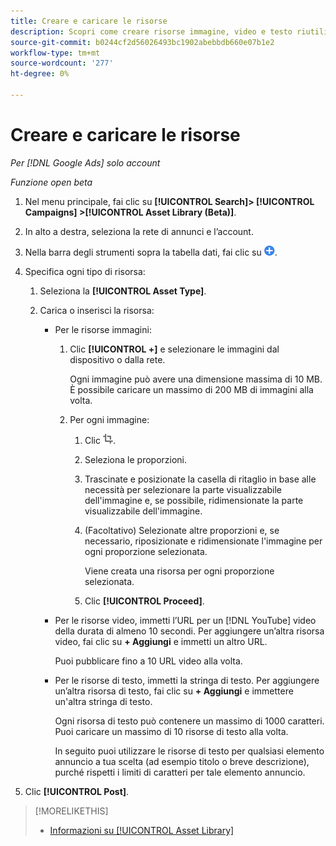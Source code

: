 ```yaml
---
title: Creare e caricare le risorse
description: Scopri come creare risorse immagine, video e testo riutilizzabili e caricarle nel tuo [!DNL Google Ads] libreria di risorse a livello di account.
source-git-commit: b0244cf2d56026493bc1902abebbdb660e07b1e2
workflow-type: tm+mt
source-wordcount: '277'
ht-degree: 0%

---
```


# Creare e caricare le risorse

*Per [!DNL Google Ads] solo account*

*Funzione open beta*

1. Nel menu principale, fai clic su **[!UICONTROL Search]> [!UICONTROL Campaigns] >[!UICONTROL Asset Library (Beta)]**.

1. In alto a destra, seleziona la rete di annunci e l’account.

1. Nella barra degli strumenti sopra la tabella dati, fai clic su ![Carica](/help/search-social-commerce/assets/add.png "Carica").

1. Specifica ogni tipo di risorsa:

   1. Seleziona la **[!UICONTROL Asset Type]**.

   1. Carica o inserisci la risorsa:

      * Per le risorse immagini:

         1. Clic **[!UICONTROL +]** e selezionare le immagini dal dispositivo o dalla rete.

            Ogni immagine può avere una dimensione massima di 10 MB. È possibile caricare un massimo di 200 MB di immagini alla volta.

         1. Per ogni immagine:

            1. Clic ![Ritaglio](/help/search-social-commerce/assets/crop.png "Ritaglio").

            1. Seleziona le proporzioni.

            1. Trascinate e posizionate la casella di ritaglio in base alle necessità per selezionare la parte visualizzabile dell&#39;immagine e, se possibile, ridimensionate la parte visualizzabile dell&#39;immagine.

            1. (Facoltativo) Selezionate altre proporzioni e, se necessario, riposizionate e ridimensionate l&#39;immagine per ogni proporzione selezionata.

               Viene creata una risorsa per ogni proporzione selezionata.

            1. Clic **[!UICONTROL Proceed]**.

      * Per le risorse video, immetti l’URL per un [!DNL YouTube] video della durata di almeno 10 secondi. Per aggiungere un’altra risorsa video, fai clic su **+ Aggiungi** e immetti un altro URL.

        Puoi pubblicare fino a 10 URL video alla volta.

      * Per le risorse di testo, immetti la stringa di testo. Per aggiungere un’altra risorsa di testo, fai clic su **+ Aggiungi** e immettere un&#39;altra stringa di testo.

        Ogni risorsa di testo può contenere un massimo di 1000 caratteri. Puoi caricare un massimo di 10 risorse di testo alla volta.

        In seguito puoi utilizzare le risorse di testo per qualsiasi elemento annuncio a tua scelta (ad esempio titolo o breve descrizione), purché rispetti i limiti di caratteri per tale elemento annuncio.

1. Clic **[!UICONTROL Post]**.

>[!MORELIKETHIS]
>
>* [Informazioni su [!UICONTROL Asset Library]](asset-library-about.md)
